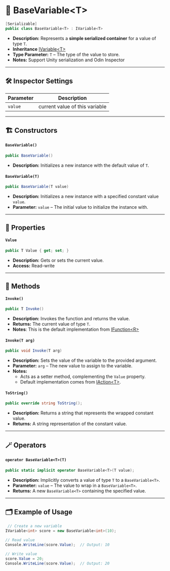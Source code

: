 # 🧩 BaseVariable&lt;T&gt;

```csharp
[Serializable]
public class BaseVariable<T> : IVariable<T>
```

- **Description:** Represents a **simple serialized container** for a value of type `T`.
- **Inheritance** [IVariable&lt;T&gt;](IVariable.md)
- **Type Parameter:** `T` – The type of the value to store.
- **Notes:** Support Unity serialization and Odin Inspector

---

## 🛠 Inspector Settings

| Parameter | Description                    |
|-----------|--------------------------------|
| `value`   | current value of this variable |

---

## 🏗️ Constructors

#### `BaseVariable()`

```csharp
public BaseVariable()
```

- **Description:** Initializes a new instance with the default value of `T`.

#### `BaseVariable(T)`

```csharp
public BaseVariable(T value)
```

- **Description:** Initializes a new instance with a specified constant value `value`.
- **Parameter:** `value` – The initial value to initialize the instance with.

---

## 🔑 Properties

#### `Value`

```csharp
public T Value { get; set; }
```

- **Description:** Gets or sets the current value.
- **Access:** Read-write

---

## 🏹 Methods

#### `Invoke()`

```csharp
public T Invoke()
```

- **Description:** Invokes the function and returns the value.
- **Returns:** The current value of type `T`.
- **Notes**: This is the default implementation from [IFunction&lt;R&gt;](../Functions/IFunction.md)

#### `Invoke(T arg)`

```csharp
public void Invoke(T arg)
```

- **Description:** Sets the value of the variable to the provided argument.
- **Parameter:** `arg` – The new value to assign to the variable.
- **Notes:**
    - Acts as a setter method, complementing the `Value` property.
    - Default implementation comes from [IAction&lt;T&gt;](../Actions/IAction%601.md).

#### `ToString()`

```csharp
public override string ToString();
```

- **Description:** Returns a string that represents the wrapped constant value.
- **Returns:** A string representation of the constant value.

---

## 🪄 Operators

#### `operator BaseVariable<T>(T)`

```csharp
public static implicit operator BaseVariable<T>(T value);
```

- **Description:** Implicitly converts a value of type `T` to a `BaseVariable<T>`.
- **Parameter:** `value` – The value to wrap in a `BaseVariable<T>`.
- **Returns:** A new `BaseVariable<T>` containing the specified value.

---

## 🗂 Example of Usage

```csharp
 // Create a new variable
IVariable<int> score = new BaseVariable<int>(10);

// Read value
Console.WriteLine(score.Value);  // Output: 10

// Write value
score.Value = 20;
Console.WriteLine(score.Value);  // Output: 20
```